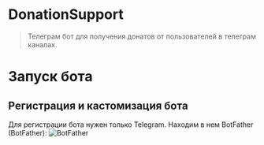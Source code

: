 # DonationSupport
> Телеграм бот для получения донатов от пользователей в телеграм каналах.

# Запуск бота

## Регистрация и кастомизация бота

Для регистрации бота нужен только Telegram. Находим в нем BotFather (BotFather):
![BotFather](https://habrastorage.org/r/w1560/webt/o3/ca/yo/o3cayo0nllqv4zon8advwgfluyi.png)